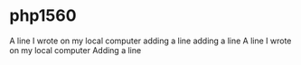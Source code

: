 # php1560
A line I wrote on my local computer
adding a line
adding a line
A line I wrote on my local computer
Adding a line

